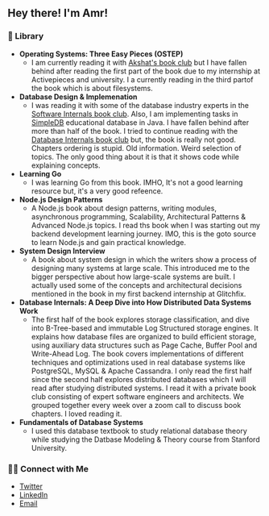 ## Hey there! I'm Amr!

### 📖 Library

- **Operating Systems: Three Easy Pieces (OSTEP)**
  - I am currently reading it with [Akshat's book club](https://notes.akjn.dev/notes/ostep/) but I have fallen behind after reading the first part of the book due to my internship at Activepieces and university. I a currently reading in the third partof the book which is about filesystems.
- **Database Design & Implemenation**
  - I was reading it with some of the database industry experts in the [Software Internals book club](https://eatonphil.com/2024-database-design-and-implementation.html). Also, I am implementing tasks in [SimpleDB](https://github.com/amrelmohamady/simpledb) educational database in Java. I have fallen behind after more than half of the book. I tried to continue reading with the [Database Internals book club](https://discord.gg/tuWRBUyt) but, the book is really not good. Chapters ordering is stupid. Old information. Weird selection of topics. The only good thing about it is that it shows code while explaining concepts.
- **Learning Go**
  - I was learning Go from this book. IMHO, It's not a good learning resource but, it's a very good refeence.
- **Node.js Design Patterns**
  - A Node.js book about design patterns, writing modules, asynchronous programming, Scalability, Architectural Patterns &     Advanced Node.js topics. I read ths book when I was starting out my backend development learning journey. IMO, this is the goto source to learn Node.js and gain practical knowledge.
- **System Design Interview**
  - A book about system design in which the writers show a process of designing many systems at large scale. This introduced me to the bigger perspective about how large-scale systems are built. I actually used some of the concepts and architectural decisions mentioned in the book in my first backend internship at Glitchfix. 
- **Database Internals: A Deep Dive into How Distributed Data Systems Work**
  - The first half of the book explores storage classification, and dive into B-Tree-based and immutable Log Structured storage engines. It explains how database files are organized to build efficient storage, using auxiliary data structures such as Page Cache, Buffer Pool and Write-Ahead Log. The book covers implementations of different techniques and optimizations used in real database systems like PostgreSQL, MySQL & Apache Cassandra. I only read the first half since the second half explores distributed databases which I will read after studying distributed systems. I read it with a private book club consisting of expert software engineers and architects. We grouped together every week over a zoom call to discuss book chapters. I loved reading it.
- **Fundamentals of Database Systems**
  - I used this database textbook to study relational database theory while studying the Datbase Modeling & Theory course from Stanford University.

### 🤝🏻 Connect with Me

<p align="center">
<ul>
  <li>
    <a href="https://twitter.com/Amr__Elmohamady" target="_blank" >Twitter</a> 
  </li>
  <li>
    <a href="https://www.linkedin.com/in/amr-elmohamady" target="_blank" >LinkedIn</a>
  </li>
  <li>
    <a href="mailto:amr.osama.elmohamady@gmail.com">Email</a>
  </li>
</ul>
</p>
